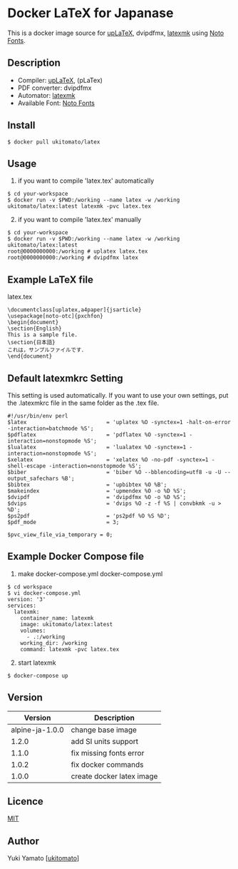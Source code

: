 Docker LaTeX for Japanase
====

This is a docker image source for [upLaTeX](https://texwiki.texjp.org/?upTeX%2CupLaTeX), dvipdfmx, [latexmk](https://texwiki.texjp.org/?Latexmk) using [Noto Fonts](https://www.google.com/get/noto/).

## Description
- Compiler: [upLaTeX](https://texwiki.texjp.org/?upTeX%2CupLaTeX), (pLaTex)
- PDF converter: dvipdfmx
- Automator: [latexmk](https://texwiki.texjp.org/?Latexmk)
- Available Font: [Noto Fonts](https://www.google.com/get/noto/)

## Install
```
$ docker pull ukitomato/latex
```

## Usage
1. if you want to compile 'latex.tex' automatically
```
$ cd your-workspace
$ docker run -v $PWD:/working --name latex -w /working ukitomato/latex:latest latexmk -pvc latex.tex
```
2. if you want to compile 'latex.tex' manually
```
$ cd your-workspace
$ docker run -v $PWD:/working --name latex -w /working ukitomato/latex:latest
root@0000000000:/working # uplatex latex.tex
root@0000000000:/working # dvipdfmx latex
```

## Example LaTeX file
latex.tex
```
\documentclass[uplatex,a4paper]{jsarticle}
\usepackage[noto-otc]{pxchfon}
\begin{document}
\section{English}
This is a sample file.
\section{日本語}
これは，サンプルファイルです．
\end{document}
```


## Default latexmkrc Setting
This setting is used automatically.
If you want to use your own settings, put the .latexmkrc file in the same folder as the .tex file.

```
#!/usr/bin/env perl
$latex                         = 'uplatex %O -synctex=1 -halt-on-error -interaction=batchmode %S';
$pdflatex                      = 'pdflatex %O -synctex=1 -interaction=nonstopmode %S';
$lualatex                      = 'lualatex %O -synctex=1 -interaction=nonstopmode %S';
$xelatex                       = 'xelatex %O -no-pdf -synctex=1 -shell-escape -interaction=nonstopmode %S';
$biber                         = 'biber %O --bblencoding=utf8 -u -U --output_safechars %B';
$bibtex                        = 'upbibtex %O %B';
$makeindex                     = 'upmendex %O -o %D %S';
$dvipdf                        = 'dvipdfmx %O -o %D %S';
$dvips                         = 'dvips %O -z -f %S | convbkmk -u > %D';
$ps2pdf                        = 'ps2pdf %O %S %D';
$pdf_mode                      = 3;

$pvc_view_file_via_temporary = 0;
```

## Example Docker Compose file
1. make docker-compose.yml
docker-compose.yml
```
$ cd workspace
$ vi docker-compose.yml
version: '3'
services:
  latexmk:
    container_name: latexmk
    image: ukitomato/latex:latest
    volumes:
      - .:/working
    working_dir: /working
    command: latexmk -pvc latex.tex
```
2. start latexmk
```
$ docker-compose up
```


## Version

| Version | Description |
| --- | --- |
| alpine-ja-1.0.0 | change base image |
| 1.2.0 | add SI units support |
| 1.1.0 | fix missing fonts error |
| 1.0.2 | fix docker commands |
| 1.0.0 | create docker latex image |

## Licence

[MIT](https://github.com/ukitomato/docker-latex/blob/master/LICENSE)

## Author
Yuki Yamato [[ukitomato](https://github.com/ukitomato)]

